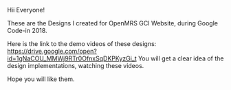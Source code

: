 Hii Everyone!

These are the Designs I created for OpenMRS GCI Website, during Google Code-in 2018.

Here is the link to the demo videos of these designs: https://drive.google.com/open?id=1gNaCOU_MMWj9RTr0OfnxSqDKPKyzGi_t
You will get a clear idea of the design implementations, watching these videos.

Hope you will like them.
